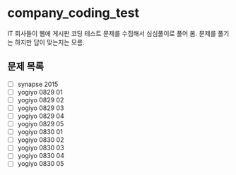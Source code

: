# company_coding_test


IT 회사들이 웹에 게시판 코딩 테스트 문제를 수집해서 심심풀이로 풀어 봄. 문제를 풀기는 하지만 답이 맞는지는 모름.

## 문제 목록

- [ ] synapse 2015
- [ ] yogiyo 0829 01
- [ ] yogiyo 0829 02
- [ ] yogiyo 0829 03
- [ ] yogiyo 0829 04
- [ ] yogiyo 0829 05
- [ ] yogiyo 0830 01
- [ ] yogiyo 0830 02
- [ ] yogiyo 0830 03
- [ ] yogiyo 0830 04
- [ ] yogiyo 0830 05
